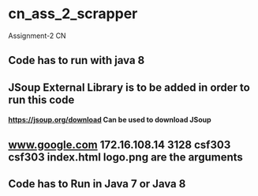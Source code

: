 # cn_ass_2_scrapper
Assignment-2 CN

## Code has to run with java 8
## JSoup External Library is to be added in order to run this code
#### <https://jsoup.org/download> Can be used to download JSoup
## www.google.com 172.16.108.14 3128 csf303 csf303 index.html logo.png are the arguments
## Code has to Run in Java 7 or Java 8
